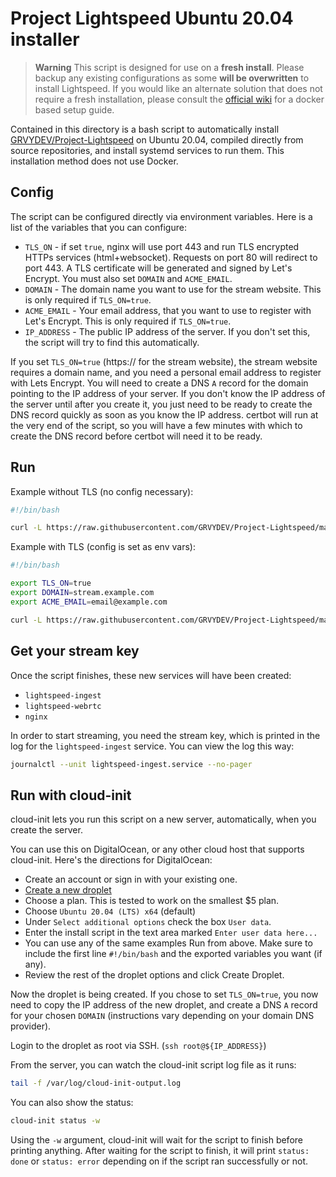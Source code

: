 # Project Lightspeed Ubuntu 20.04 installer

> **Warning**
> This script is designed for use on a **fresh install**. Please backup any existing configurations as some **will be overwritten** to install Lightspeed.
> If you would like an alternate solution that does not require a fresh installation, please consult the [official wiki](https://github.com/GRVYDEV/Project-Lightspeed/README.md) for a docker based setup guide.

Contained in this directory is a bash script to automatically install
[GRVYDEV/Project-Lightspeed](https://github.com/GRVYDEV/Project-Lightspeed) on
Ubuntu 20.04, compiled directly from source repositories, and install systemd
services to run them. This installation method does not use Docker.

## Config

The script can be configured directly via environment variables. Here is a list
of the variables that you can configure:

 * `TLS_ON` - if set `true`, nginx will use port 443 and run TLS encrypted HTTPs
   services (html+websocket). Requests on port 80 will redirect to port 443. A
   TLS certificate will be generated and signed by Let's Encrypt. You must also
   set `DOMAIN` and `ACME_EMAIL`.
 * `DOMAIN` - The domain name you want to use for the stream website. This is
   only required if `TLS_ON=true`.
 * `ACME_EMAIL` - Your email address, that you want to use to register with
   Let's Encrypt. This is only required if `TLS_ON=true`.
 * `IP_ADDRESS` - The public IP address of the server. If you don't set this,
   the script will try to find this automatically.

If you set `TLS_ON=true` (https:// for the stream website), the stream website
requires a domain name, and you need a personal email address to register with
Lets Encrypt. You will need to create a DNS `A` record for the domain pointing
to the IP address of your server. If you don't know the IP address of the server
until after you create it, you just need to be ready to create the DNS record
quickly as soon as you know the IP address. certbot will run at the very end of
the script, so you will have a few minutes with which to create the DNS record
before certbot will need it to be ready.

## Run

Example without TLS (no config necessary):

```bash
#!/bin/bash

curl -L https://raw.githubusercontent.com/GRVYDEV/Project-Lightspeed/main/contrib/ubuntu_installer/ubuntu_installer.sh | sudo -E bash -xe
```

Example with TLS (config is set as env vars):

```bash
#!/bin/bash

export TLS_ON=true
export DOMAIN=stream.example.com
export ACME_EMAIL=email@example.com

curl -L https://raw.githubusercontent.com/GRVYDEV/Project-Lightspeed/main/contrib/ubuntu_installer/ubuntu_installer.sh | sudo -E bash -xe
```

## Get your stream key

Once the script finishes, these new services will have been created:

 * `lightspeed-ingest`
 * `lightspeed-webrtc`
 * `nginx`
 
In order to start streaming, you need the stream key, which is printed in the
log for the `lightspeed-ingest` service. You can view the log this way:

```bash
journalctl --unit lightspeed-ingest.service --no-pager
```

## Run with cloud-init

cloud-init lets you run this script on a new server, automatically, when you
create the server.

You can use this on DigitalOcean, or any other cloud host that supports
cloud-init. Here's the directions for DigitalOcean:

 * Create an account or sign in with your existing one.
 * [Create a new droplet](https://cloud.digitalocean.com/droplets/new)
 * Choose a plan. This is tested to work on the smallest $5 plan.
 * Choose `Ubuntu 20.04 (LTS) x64` (default)
 * Under `Select additional options` check the box `User data`.
 * Enter the install script in the text area marked `Enter user data here...`
 * You can use any of the same examples Run from above. Make sure to include the
   first line `#!/bin/bash` and the exported variables you want (if any).
 * Review the rest of the droplet options and click Create Droplet.
 
Now the droplet is being created. If you chose to set `TLS_ON=true`, you now
need to copy the IP address of the new droplet, and create a DNS `A` record for
your chosen `DOMAIN` (instructions vary depending on your domain DNS provider).

Login to the droplet as root via SSH. (`ssh root@${IP_ADDRESS}`)

From the server, you can watch the cloud-init script log file as it runs:

```bash
tail -f /var/log/cloud-init-output.log
```

You can also show the status:

```bash
cloud-init status -w
```

Using the `-w` argument, cloud-init will wait for the script to finish before
printing anything. After waiting for the script to finish, it will print
`status: done` or `status: error` depending on if the script ran successfully or
not.

